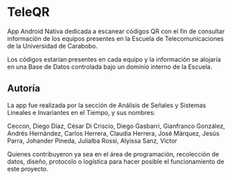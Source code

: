 # TeleQR

App Android Nativa dedicada a escanear códigos QR con el fin de consultar información de los equipos presentes en la Escuela de Telecomunicaciones de la Universidad de Carabobo.

Los códigos estarían presentes en cada equipo y la información se alojaría en una Base de Datos controlada bajo un dominio interno de la Escuela.

## Autoría

La app fue realizada por la sección de Análisis de Señales y Sistemas Lineales e Invariantes en el Tiempo, y sus nombres:

Ceccon, Diego
Díaz, César
Di Criscio, Diego
Gasbarri, Gianfranco
González, Andrés
Hernández, Carlos
Herrera, Claudia
Herrera, José
Márquez, Jesús
Parra, Johander
Pineda, Julialba
Rossi, Alyissa
Sanz, Victor

Quienes contribuyeron ya sea en el área de programación, recolección de datos, diseño, protocolo o logística para hacer posible el funcionamiento de este proyecto.

